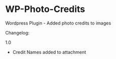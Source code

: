 # WP-Photo-Credits
Wordpress Plugin - Added photo credits to images

Changelog:

1.0
* Credit Names added to attachment
